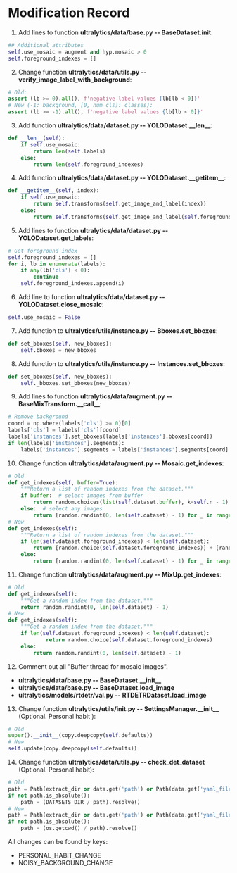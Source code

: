 # Modification Record
1. Add lines to function **ultralytics/data/base.py -- BaseDataset.__init__**:
``` Python
## Additional attributes
self.use_mosaic = augment and hyp.mosaic > 0
self.foreground_indexes = []
```
2. Change function **ultralytics/data/utils.py -- verify_image_label_with_background**:
``` Python
# Old: 
assert (lb >= 0).all(), f'negative label values {lb[lb < 0]}'
# New (-1: background, [0, num_cls): classes):
assert (lb >= -1).all(), f'negative label values {lb[lb < 0]}'
```
3. Add function **ultralytics/data/dataset.py -- YOLODataset.\_\_len__**:
``` Python
def __len__(self):
    if self.use_mosaic:
        return len(self.labels)
    else:
        return len(self.foreground_indexes)
```
4. Add function **ultralytics/data/dataset.py -- YOLODataset.\_\_getitem__**:
``` Python
def __getitem__(self, index):
    if self.use_mosaic:
        return self.transforms(self.get_image_and_label(index))
    else:
        return self.transforms(self.get_image_and_label(self.foreground_indexes[index]))
```
5. Add lines to function **ultralytics/data/dataset.py -- YOLODataset.get_labels**:
``` Python
# Get foreground index
self.foreground_indexes = []
for i, lb in enumerate(labels):
    if any(lb['cls'] < 0):
        continue
    self.foreground_indexes.append(i)
```
6. Add line to function **ultralytics/data/dataset.py -- YOLODataset.close_mosaic**:
``` Python
self.use_mosaic = False
```
7. Add function to **ultralytics/utils/instance.py -- Bboxes.set_bboxes**:
``` Python
def set_bboxes(self, new_bboxes):
    self.bboxes = new_bboxes
```
8. Add function to **ultralytics/utils/instance.py -- Instances.set_bboxes**:
``` Python
def set_bboxes(self, new_bboxes):
    self._bboxes.set_bboxes(new_bboxes)
```
9. Add lines to function **ultralytics/data/augment.py -- BaseMixTransform.\_\_call__**:
``` Python
# Remove background 
coord = np.where(labels['cls'] >= 0)[0]
labels['cls'] = labels['cls'][coord]
labels['instances'].set_bboxes(labels['instances'].bboxes[coord])
if len(labels['instances'].segments):
    labels['instances'].segments = labels['instances'].segments[coord]
```
10. Change function **ultralytics/data/augment.py -- Mosaic.get_indexes**:
``` Python
# Old
def get_indexes(self, buffer=True):
    """Return a list of random indexes from the dataset."""
    if buffer:  # select images from buffer
        return random.choices(list(self.dataset.buffer), k=self.n - 1)
    else:  # select any images
        return [random.randint(0, len(self.dataset) - 1) for _ in range(self.n - 1)]
# New 
def get_indexes(self):
    """Return a list of random indexes from the dataset."""
    if len(self.dataset.foreground_indexes) < len(self.dataset):
        return [random.choice(self.dataset.foreground_indexes)] + [random.randint(0, len(self.dataset) - 1) for _ in range(self.n - 2)]
    else:
        return [random.randint(0, len(self.dataset) - 1) for _ in range(self.n - 1)]
```
11. Change function **ultralytics/data/augment.py -- MixUp.get_indexes**:
``` Python
# Old
def get_indexes(self):
    """Get a random index from the dataset."""
    return random.randint(0, len(self.dataset) - 1)
# New 
def get_indexes(self):
    """Get a random index from the dataset."""
    if len(self.dataset.foreground_indexes) < len(self.dataset):
            return random.choice(self.dataset.foreground_indexes)
    else:
        return random.randint(0, len(self.dataset) - 1)
```
12. Comment out all "Buffer thread for mosaic images".
- **ultralytics/data/base.py -- BaseDataset.\_\_init__**
- **ultralytics/data/base.py -- BaseDataset.load_image**
- **ultralytics/models/rtdetr/val.py -- RTDETRDataset.load_image**
13. Change function **ultralytics/utils/__init__.py -- SettingsManager.\_\_init__** (Optional. Personal habit
):
``` Python
# Old
super().__init__(copy.deepcopy(self.defaults))
# New
self.update(copy.deepcopy(self.defaults))
```
14. Change function **ultralytics/data/utils.py -- check_det_dataset** (Optional. Personal habit):
``` Python
# Old
path = Path(extract_dir or data.get('path') or Path(data.get('yaml_file', '')).parent)  # dataset root
if not path.is_absolute():
    path = (DATASETS_DIR / path).resolve()
# New
path = Path(extract_dir or data.get('path') or Path(data.get('yaml_file', '')).parent.parent)  # dataset root
if not path.is_absolute():
    path = (os.getcwd() / path).resolve()
```

All changes can be found by keys:
- PERSONAL_HABIT_CHANGE
- NOISY_BACKGROUND_CHANGE

